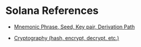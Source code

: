 # Solana References

- [Mnemonic Phrase, Seed, Key pair, Derivation Path](https://solanacookbook.com/references/keypairs-and-wallets.html#how-to-restore-a-keypair-from-a-secret)

- [Cryptography (hash, encrypt, decrypt, etc.)](https://www.youtube.com/watch?v=NuyzuNBFWxQ)
